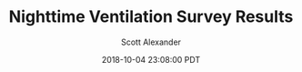 ---
layout: podcast
title: "Nighttime Ventilation Survey Results"
author: Scott Alexander
description: https://slatestarcodex.com/2018/10/04/nighttime-ventilation-survey-results/
date: 2018-10-04 23:08:00 PDT
length: 785784
duration: 196
guid: nighttime-ventilation-survey-results
---
